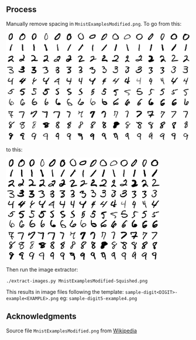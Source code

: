 
## Process

Manually remove spacing in `MnistExamplesModified.png`. To go from this:

![Original digit tiles with spacing](MnistExamplesModified.png)

to this:

![Modified digit tiles without spacing](MnistExamplesModified-Squished.png)

Then run the image extractor:

```
./extract-images.py MnistExamplesModified-Squished.png
```

This results in image files following the template: `sample-digit<DIGIT>-example<EXAMPLE>.png` eg: `sample-digit5-example4.png`

## Acknowledgments

Source file `MnistExamplesModified.png` from [Wikipedia](https://en.wikipedia.org/wiki/File:MnistExamplesModified.png)

